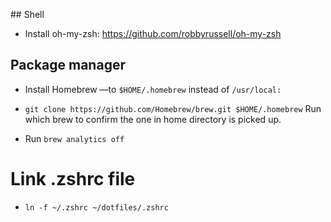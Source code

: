 ## Shell

- Install oh-my-zsh: https://github.com/robbyrussell/oh-my-zsh

## Package manager

- Install Homebrew —to `$HOME/.homebrew` instead of `/usr/local:`

- `git clone https://github.com/Homebrew/brew.git $HOME/.homebrew`
Run which brew to confirm the one in home directory is picked up.

- Run `brew analytics off`

# Link .zshrc file

- `ln -f ~/.zshrc ~/dotfiles/.zshrc`


